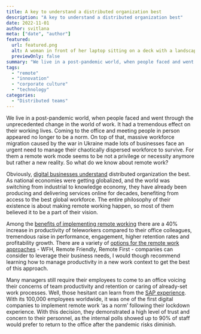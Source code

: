 ```yaml
---
title: A key to understand a distributed organization best
description: "A key to understand a distributed organization best"
date: 2022-11-01
author: svitlana
meta: ["date", "author"]
featured:
  url: featured.png
  alt: A woman in front of her laptop sitting on a deck with a landscape view.
  previewOnly: false
summary: "We live in a post-pandemic world, when people faced and went through the unprecedented change in the world of work. It had a tremendous effect..."
tags:
  - "remote"
  - "innovation"
  - "corporate culture"
  - "technology"
categories:
  - "Distributed teams"
---
```


We live in a post-pandemic world, when people faced and went through the unprecedented change in the world of work. It had a tremendous effect on their working lives. Coming to the office and meeting people in person appeared no longer to be a norm. On top of that, massive workforce migration caused by the war in Ukraine made lots of businesses face an urgent need to manage their chaotically dispersed workforce to survive. For them a remote work mode seems to be not a privilege or necessity anymore but rather a new reality. So what do we know about remote work?

Obviously, [digital businesses understand](https://remote.co/qa-leading-remote-companies/how-important-do-you-think-remote-work-is-to-your-business-model) distributed organization the best. As national economies were getting globalized, and the world was switching from industrial to knowledge economy, they have already been producing and delivering services online for decades, benefiting from access to the best global workforce. The entire philosophy of their existence is about making remote working happen, so most of them believed it to be a part of their vision.

Among the [benefits of implementing remote working](https://www.forbes.com/sites/laurelfarrer/2020/02/12/top-5-benefits-of-remote-work-for-companies/?sh=17746bb316c8) there are a 40% increase in productivity of teleworkers compared to their office colleagues, tremendous raise in performance, engagement, higher retention rates and profitability growth. There are a variety of [options for the remote work approaches](https://nohq.co/blog/different-types-of-remote-organisations/) - WFH, Remote Friendly, Remote First - companies can consider to leverage their business needs, I would though recommend learning how to manage productivity in a new work context to get the best of this approach.

Many managers still require their employees to come to an office voicing their concerns of team productivity and retention or caring of already-set work processes. Well, those hesitant can learn from the [SAP experience](https://www.sap.com/insights/viewpoints/remote-work-new-normal.html). With its 100,000 employees worldwide, it was one of the first digital companies to implement remote work ‘as a norm’ following their lockdown experience. With this decision, they demonstrated a high level of trust and concern to their personnel, as the internal polls showed up to 90% of staff would prefer to return to the office after the pandemic risks diminish. 

